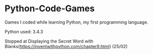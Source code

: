 # Python-Code-Games
Games I coded while learning Python, my first programming language.

Python used: 3.4.3

Stopped at Displaying the Secret Word with Blanks(https://inventwithpython.com/chapter9.html) (25/02)
